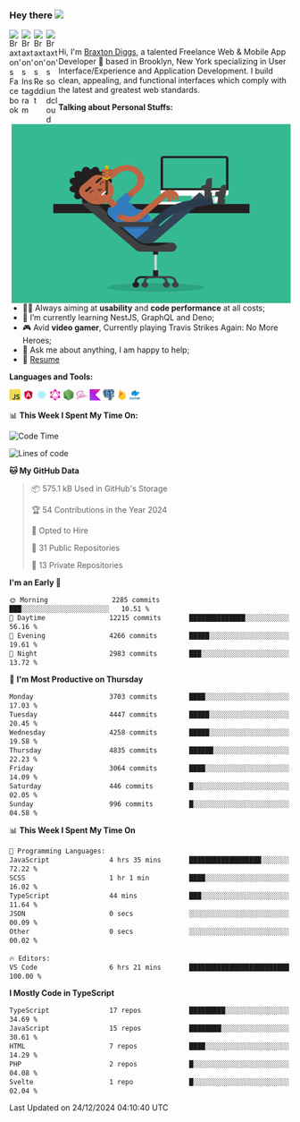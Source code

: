 ### Hey there <img src="https://media.giphy.com/media/hvRJCLFzcasrR4ia7z/giphy.gif" width="25">
<a href="https://www.facebook.com/BiggDiggz">
  <img align="left" alt="Braxton's Facebook" width="22px" src="https://cdn.jsdelivr.net/npm/simple-icons@v3/icons/facebook.svg" />
</a>
<a href="http://instagram.com/biggdiggz">
  <img align="left" alt="Braxton's Instagram" width="22px" src="https://cdn.jsdelivr.net/npm/simple-icons@v3/icons/instagram.svg" />
</a>
<a href="https://reddit.com/user/BiggDiggz/">
  <img align="left" alt="Braxton's Reddit" width="22px" src="https://cdn.jsdelivr.net/npm/simple-icons@v3/icons/reddit.svg" />
</a>
<a href="https://soundcloud.com/braxton-diggs">
  <img align="left" alt="Braxton's soundcloud" width="22px" src="https://cdn.jsdelivr.net/npm/simple-icons@v3/icons/soundcloud.svg" />
</a>

<br />

Hi, I'm [Braxton Diggs](https://braxtondiggs.com/), a talented Freelance Web & Mobile App Developer 🚀 based in Brooklyn, New York specializing in User Interface/Experience and Application Development. I build clean, appealing, and functional interfaces which comply with the latest and greatest web standards.

  <img align="right" alt="GIF" src="https://github.com/braxtondiggs/braxtondiggs/blob/master/coder.gif?raw=true" width="500" height="320" />
  
**Talking about Personal Stuffs:**

- 🧑‍💻 Always aiming at **usability** and **code performance** at all costs;
- 🌱 I’m currently learning NestJS, GraphQL and Deno;
- 🎮 Avid **video gamer**, Currently playing Travis Strikes Again: No More Heroes;
- 💬 Ask me about anything, I am happy to help;
- 📝 [Resume](https://braxtondiggs.com/assets/resume/braxton-diggs.pdf)

**Languages and Tools:**  

<code><img height="20" src="https://raw.githubusercontent.com/github/explore/80688e429a7d4ef2fca1e82350fe8e3517d3494d/topics/javascript/javascript.png"></code>
<code><img height="20" src="https://raw.githubusercontent.com/github/explore/80688e429a7d4ef2fca1e82350fe8e3517d3494d/topics/angular/angular.png"></code>
<code><img height="20" src="https://raw.githubusercontent.com/github/explore/80688e429a7d4ef2fca1e82350fe8e3517d3494d/topics/react/react.png"></code>
<code><img height="20" src="https://raw.githubusercontent.com/github/explore/5c058a388828bb5fde0bcafd4bc867b5bb3f26f3/topics/graphql/graphql.png"></code>
<code><img height="20" src="https://raw.githubusercontent.com/github/explore/80688e429a7d4ef2fca1e82350fe8e3517d3494d/topics/nodejs/nodejs.png"></code>
<code><img height="20" src="https://raw.githubusercontent.com/github/explore/80688e429a7d4ef2fca1e82350fe8e3517d3494d/topics/sass/sass.png"></code>
<code><img height="20" src="https://raw.githubusercontent.com/github/explore/80688e429a7d4ef2fca1e82350fe8e3517d3494d/topics/kotlin/kotlin.png"></code>
<code><img height="20" src="https://raw.githubusercontent.com/github/explore/80688e429a7d4ef2fca1e82350fe8e3517d3494d/topics/postgresql/postgresql.png"></code>
<code><img height="20" src="https://raw.githubusercontent.com/github/explore/80688e429a7d4ef2fca1e82350fe8e3517d3494d/topics/firebase/firebase.png"></code>
<code><img height="20" src="https://raw.githubusercontent.com/github/explore/80688e429a7d4ef2fca1e82350fe8e3517d3494d/topics/docker/docker.png"></code>

📊 **This Week I Spent My Time On:**
<!--START_SECTION:waka-->
![Code Time](http://img.shields.io/badge/Code%20Time-6%2C037%20hrs%2036%20mins-blue)

![Lines of code](https://img.shields.io/badge/From%20Hello%20World%20I%27ve%20Written-38.4%20million%20lines%20of%20code-blue)

**🐱 My GitHub Data** 

> 📦 575.1 kB Used in GitHub's Storage 
 > 
> 🏆 54 Contributions in the Year 2024
 > 
> 💼 Opted to Hire
 > 
> 📜 31 Public Repositories 
 > 
> 🔑 13 Private Repositories 
 > 
**I'm an Early 🐤** 

```text
🌞 Morning                2285 commits        ███░░░░░░░░░░░░░░░░░░░░░░   10.51 % 
🌆 Daytime                12215 commits       ██████████████░░░░░░░░░░░   56.16 % 
🌃 Evening                4266 commits        █████░░░░░░░░░░░░░░░░░░░░   19.61 % 
🌙 Night                  2983 commits        ███░░░░░░░░░░░░░░░░░░░░░░   13.72 % 
```
📅 **I'm Most Productive on Thursday** 

```text
Monday                   3703 commits        ████░░░░░░░░░░░░░░░░░░░░░   17.03 % 
Tuesday                  4447 commits        █████░░░░░░░░░░░░░░░░░░░░   20.45 % 
Wednesday                4258 commits        █████░░░░░░░░░░░░░░░░░░░░   19.58 % 
Thursday                 4835 commits        ██████░░░░░░░░░░░░░░░░░░░   22.23 % 
Friday                   3064 commits        ████░░░░░░░░░░░░░░░░░░░░░   14.09 % 
Saturday                 446 commits         █░░░░░░░░░░░░░░░░░░░░░░░░   02.05 % 
Sunday                   996 commits         █░░░░░░░░░░░░░░░░░░░░░░░░   04.58 % 
```


📊 **This Week I Spent My Time On** 

```text
💬 Programming Languages: 
JavaScript               4 hrs 35 mins       ██████████████████░░░░░░░   72.22 % 
SCSS                     1 hr 1 min          ████░░░░░░░░░░░░░░░░░░░░░   16.02 % 
TypeScript               44 mins             ███░░░░░░░░░░░░░░░░░░░░░░   11.64 % 
JSON                     0 secs              ░░░░░░░░░░░░░░░░░░░░░░░░░   00.09 % 
Other                    0 secs              ░░░░░░░░░░░░░░░░░░░░░░░░░   00.02 % 

🔥 Editors: 
VS Code                  6 hrs 21 mins       █████████████████████████   100.00 % 
```

**I Mostly Code in TypeScript** 

```text
TypeScript               17 repos            █████████░░░░░░░░░░░░░░░░   34.69 % 
JavaScript               15 repos            ████████░░░░░░░░░░░░░░░░░   30.61 % 
HTML                     7 repos             ████░░░░░░░░░░░░░░░░░░░░░   14.29 % 
PHP                      2 repos             █░░░░░░░░░░░░░░░░░░░░░░░░   04.08 % 
Svelte                   1 repo              █░░░░░░░░░░░░░░░░░░░░░░░░   02.04 % 
```




 Last Updated on 24/12/2024 04:10:40 UTC
<!--END_SECTION:waka-->

